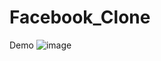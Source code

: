 # Facebook_Clone
Demo
![image](https://user-images.githubusercontent.com/40955790/148863170-0bf90a8e-b817-4663-8734-d831fa65b6e8.png)
